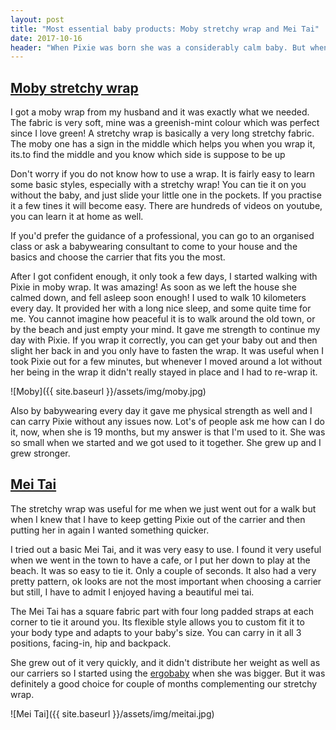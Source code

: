 ```yaml
---
layout: post
title: "Most essential baby products: Moby stretchy wrap and Mei Tai"
date: 2017-10-16
header: "When Pixie was born she was a considerably calm baby. But when she turned 1 month something changed. She was only willing to sleep on me and she preferred if I was walking. I was getting tired holding her in my arms and going in circles at home, so I knew I needed something. Read on the learn more about Moby stretchy wrap and Mei Tai in the next part of <a href=\"/blog/2017/10/02/most-essential-baby-products\">my series about the most essential baby products</a>."
---
```

## [Moby stretchy wrap](http://amzn.to/2zpvXsl)

I got a moby wrap from my husband and it was exactly what we needed. The fabric is very soft, mine was a greenish-mint colour which was perfect since I love green! A stretchy wrap is basically a very long stretchy fabric. The moby one has a sign in the middle which helps you when you wrap it, its.to find the middle and you know which side is suppose to be up

Don't worry if you do not know how to use a wrap. It is fairly easy to learn some basic styles, especially with a stretchy wrap! You can tie it on you without the baby, and just slide your little one in the pockets. If you practise it a few tines it will become easy. There are hundreds of videos on youtube, you can learn it at home as well. 

If you'd prefer the guidance of a professional, you can go to an organised class or ask a babywearing consultant to come to your house and the basics and choose the carrier that fits you the most.

After I got confident enough, it only took a few days, I started walking with Pixie in moby wrap. It was amazing! As soon as we left the house she calmed down, and fell asleep soon enough! I used to walk 10 kilometers every day. It provided her with a long nice sleep, and some quite time for me. You cannot imagine how peaceful it is to walk around the old town, or by the beach and just empty your mind. It gave me strength to continue my day with Pixie.
If you wrap it correctly, you can get your baby out and then slight her back in and you only have to fasten the wrap.
It was useful when I took Pixie out for a few minutes, but whenever I moved around a lot without her being in the wrap it didn't really stayed in place and I had to re-wrap it.

![Moby]({{ site.baseurl }}/assets/img/moby.jpg)

Also by babywearing every day it gave me physical strength as well and I can carry Pixie without any issues now. Lot's of people ask me how can I do it, now, when she is 19 months, but my answer is that I'm used to it. She was so small when we started and we got used to it together. She grew up and I grew stronger.

## [Mei Tai](http://amzn.to/2wWX78t)

The stretchy wrap was useful for me when we just went out for a walk but when I knew that I have to keep getting Pixie out of the carrier and then putting her in again I wanted something quicker.

I tried out a basic Mei Tai, and it was very easy to use. I found it very useful when we went in the town to have a cafe, or I put her down to play at the beach. It was so easy to tie it. Only a couple of seconds. It also had a very pretty pattern, ok looks are not the most important when choosing a carrier but still, I have to admit I enjoyed having a beautiful mei tai.

The Mei Tai has a square fabric part with four long padded straps at each corner to tie it around you. Its flexible style allows you to custom fit it to your body type and adapts to your baby's size.
You can carry in it all 3 positions, facing-in, hip and backpack.

She grew out of it very quickly, and it didn't distribute her weight as well as our carriers so I started using the [ergobaby](/blog/2017/10/06/ergobaby-carrier) when she was bigger. But it was definitely a good choice for couple of months complementing our stretchy wrap.

![Mei Tai]({{ site.baseurl }}/assets/img/meitai.jpg)